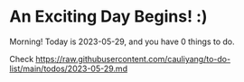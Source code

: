 # An Exciting Day Begins! :)

Morning! Today is 2023-05-29, and you have 0 things to do.

Check https://raw.githubusercontent.com/cauliyang/to-do-list/main/todos/2023-05-29.md
